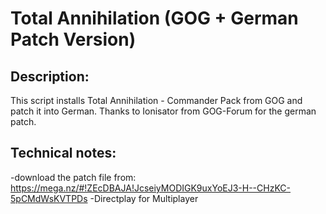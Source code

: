 # Total Annihilation (GOG + German Patch Version)

## Description:
This script installs Total Annihilation - Commander Pack from GOG and patch it into German. Thanks to Ionisator from GOG-Forum for the german patch.

## Technical notes:
-download the patch file from: https://mega.nz/#!ZEcDBAJA!JcseiyMODIGK9uxYoEJ3-H--CHzKC-5pCMdWsKVTPDs
-Directplay for Multiplayer
